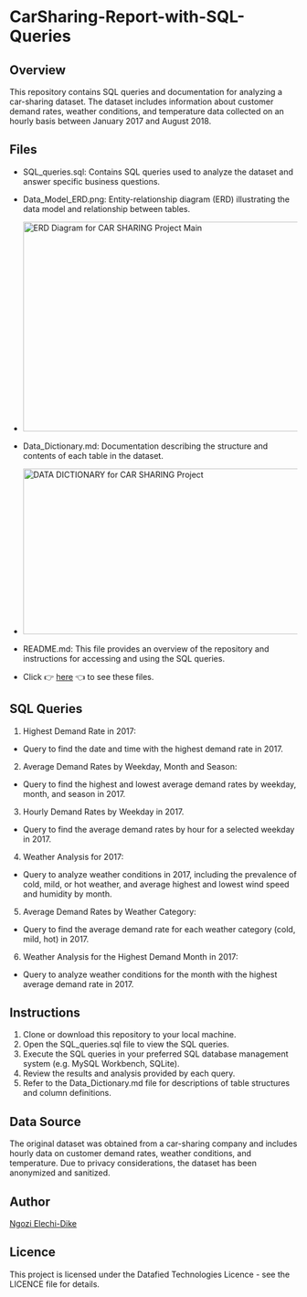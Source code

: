 # CarSharing-Report-with-SQL-Queries

## Overview
This repository contains SQL queries and documentation for analyzing a car-sharing dataset. The dataset includes information about customer demand rates, weather conditions, and temperature data collected on an hourly basis between January 2017 and August 2018.

## Files
- SQL_queries.sql: Contains SQL queries used to analyze the dataset and answer specific business questions.

- Data_Model_ERD.png: Entity-relationship diagram (ERD) illustrating the data model and relationship between tables.
- <img width="533" height="367" alt="ERD Diagram for CAR SHARING Project Main" src="https://github.com/user-attachments/assets/4b1dc74f-a3da-4714-b2a1-704038d4963a" />


- Data_Dictionary.md: Documentation describing the structure and contents of each table in the dataset.
- <img width="520" height="290" alt="DATA DICTIONARY for CAR SHARING Project" src="https://github.com/user-attachments/assets/990a88fd-1863-4583-ab53-f6e0d38b4aee" />


- README.md: This file provides an overview of the repository and instructions for accessing and using the SQL queries.

- Click 👉 [here](https://drive.google.com/drive/folders/1qusWu6ECPkEXkf15EWOZZfhtdarCMPFg?usp=sharing) 👈 to see these files.

## SQL Queries
1. Highest Demand Rate in 2017:
- Query to find the date and time with the highest demand rate in 2017.
2. Average Demand Rates by Weekday, Month and Season:
- Query to find the highest and lowest average demand rates by weekday, month, and season in 2017.
3. Hourly Demand Rates by Weekday in 2017.
- Query to find the average demand rates by hour for a selected weekday in 2017.
4. Weather Analysis for 2017:
- Query to analyze weather conditions in 2017, including the prevalence of cold, mild, or hot weather, and average highest and lowest wind speed and humidity by month.
5. Average Demand Rates by Weather Category:
- Query to find the average demand rate for each weather category (cold, mild, hot) in 2017.
6. Weather Analysis for the Highest Demand Month in 2017:
- Query to analyze weather conditions for the month with the highest average demand rate in 2017.

## Instructions
1. Clone or download this repository to your local machine.
2. Open the SQL_queries.sql file to view the SQL queries.
3. Execute the SQL queries in your preferred SQL database management system (e.g. MySQL Workbench, SQLite).
4. Review the results and analysis provided by each query.
5. Refer to the Data_Dictionary.md file for descriptions of table structures and column definitions.

## Data Source
The original dataset was obtained from a car-sharing company and includes hourly data on customer demand rates, weather conditions, and temperature. Due to privacy considerations, the dataset has been anonymized and sanitized.

## Author
[Ngozi Elechi-Dike](https://www.linkedin.com/in/Ngozi-Dike/)

## Licence
This project is licensed under the Datafied Technologies Licence - see the LICENCE file for details.
